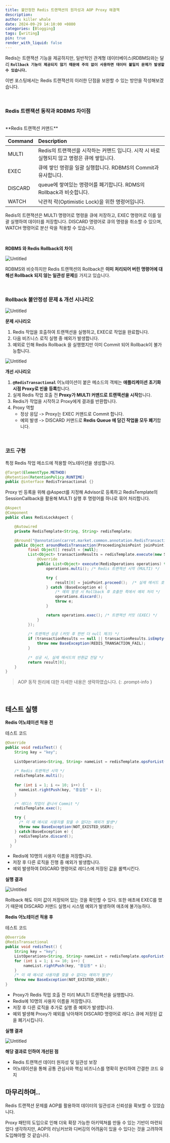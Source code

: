 ```yaml
---
title: 불안정한 Redis 트랜잭션의 원자성과 AOP Proxy 해결책
description: 
author: killer whale
date: 2024-09-29 14:10:00 +0800
categories: [Blogging]
tags: [writing]
pin: true
render_with_liquid: false
---
```


Redis는 트랜잭션 기능을 제공하지만, 일반적인 관계형 데이터베이스(RDBMS)와는 달리 **`Rollback 기능이 제공되지 않기 때문에 주의 없이 사용하면 데이터 불일치 문제가 발생할 수 있습니다.`**

이번 포스팅에서는 Redis 트랜잭션의 이러한 단점을 보완할 수 있는 방안을 작성해보겠습니다.

<br/>

### Redis 트랜잭션 동작과 RDBMS 차이점

<br/>
**Redis 트랜잭션 커맨드**

| Command | Description                                             |
|:--------|:--------------------------------------------------------|
| MULTI   | Redis의 트랜잭션을 시작하는 커맨드 입니다. 시작 시 바로 실행되지 않고 명령은 큐에 쌓입니다. |
| EXEC    | 큐에 쌓인 명령을 일괄 실행합니다. RDBMS의 Commit과 유사합니다.               |
| DISCARD | queue에 쌓여있는 명령어를 폐기합니다. RDMS의 Rollback과 비슷합니다.          |
| WATCH   | 낙관적 락(Optimistic Lock)을 위한 명령어입니다.                      |

Redis의 트랜잭션은 MULTI 명령어로 명령을 큐에 저장하고, EXEC 명령어로 이를 일괄 실행하여 데이터를 저장합니다. 
DISCARD 명령어로 큐의 명령을 취소할 수 있으며, WATCH 명령어로 분산 락을 적용할 수 있습니다.

<br/>

**RDBMS 와 Redis Rollback의 차이**

![Untitled](https://killerwhale1125.github.io/assets/img/post/aop/redis-rdbms.png)

RDBMS와 비슷하지만 Redis 트랜잭션의 Rollback은 **이미 처리되어 버린 명령어에 대해선 Rollback 되지 않는 일관성 문제**를 가지고 있습니다.

<br/>

### Rollback 불안정성 문제 & 개선 시나리오

![Untitled](https://killerwhale1125.github.io/assets/img/post/aop/transaction-fail.png)

**문제 시나리오**
1. Redis 작업을 호출하여 트랜잭션을 실행하고, EXEC로 작업을 완료합니다.
2. 다음 비즈니스 로직 실행 중 예외가 발생합니다.
3. 예외로 인해 Redis Rollback 을 실행했지만 이미 Commit 되어 Rollback이 불가능합니다.

![Untitled](https://killerwhale1125.github.io/assets/img/post/aop/transaction-success.png)

**개선 시나리오**
1. **`@RedisTransactional`** 어노테이션이 붙은 메소드의 객체는 **애플리케이션 초기화 시점 Proxy로 빈을 등록**합니다.
2. 실제 Redis 작업 호출 전 **Proxy가 MULTI 커맨드로 트랜잭션을 시작**합니다.
3. Redis가 작업을 시작하고 Proxy에게 결과를 반환합니다.
4. Proxy 역할
   - 정상 응답 -> Proxy는 EXEC 커맨드로 Commit 합니다.
   - 예외 발생 -> DISCARD 커맨드로 **Redis Queue 에 담긴 작업을 모두 폐기**합니다.

<br/>

### 코드 구현

특정 Redis 작업 메소드에 적용할 어노테이션을 생성합니다.
```java
@Target(ElementType.METHOD)
@Retention(RetentionPolicy.RUNTIME)
public @interface RedisTransactional {}
```

Proxy 빈 등록을 위해 @Aspect를 지정해 Advisor로 등록하고 RedisTemplate의 SessionCallback을 활용해 MULTI 실행 후 명령어를 하나로 묶어 처리합니다.

```java
@Aspect
@Component
public class RedisLockAspect {

    @Autowired
    private RedisTemplate<String, String> redisTemplate;

    @Around("@annotation(carrot.market.common.annotation.RedisTransactional)")
    public Object aroundRedisTransaction(ProceedingJoinPoint joinPoint) throws Throwable {
          final Object[] result = {null};
          List<Object> transactionResults = redisTemplate.execute(new SessionCallback<>() {
              @Override
              public List<Object> execute(RedisOperations operations) throws DataAccessException {
                  operations.multi(); /* Redis 트랜잭션 시작 (MULTI) */

                  try {
                      result[0] = joinPoint.proceed();  /* 실제 메서드 호출 */
                  } catch (BaseException e) {
                      /* 예외 발생 시 Rollback 후 호출한 쪽에서 예외 처리 */
                      operations.discard();
                      throw e;
                  }

                  return operations.exec(); /* 트랜잭션 커밋 (EXEC) */
              }
          });
          
          /* 트랜잭션 성공 (커밋 후 한번 더 null 체크) */
          if (transactionResults == null || transactionResults.isEmpty()) {
              throw new BaseException(REDIS_TRANSACTION_FAIL);
          }
          
          /* 성공 시, 실제 메서드의 반환값 전달 */
          return result[0];
    }
}
```

> AOP 동작 원리에 대한 자세한 내용은 생략하였습니다. 
{: .prompt-info }

<br/>

## 테스트 실행

**Redis 어노테이션 적용 전**

테스트 코드
```java
@Override
public void redisTest() {
    String key = "key";
  
    ListOperations<String, String> nameList = redisTemplate.opsForList();
  
    /* Redis 트랜잭션 시작 */
    redisTemplate.multi();
  
    for (int i = 1; i <= 10; i++) {
      nameList.rightPush(key, "홍길동" + i);
    }

    /* 레디스 작업이 끝나서 Commit */
    redisTemplate.exec();

    try {
      /* 이 때 예시로 사용자를 찾을 수 없다는 예외가 발생*/
      throw new BaseException(NOT_EXISTED_USER);
    } catch(BaseException e) {
      redisTemplate.discard();
    }
  }
```
- Redis에 10명의 사용자 이름을 저장합니다.
- 저장 후 다른 로직을 진행 중 예외가 발생합니다.
- 예외 발생하여 DISCARD 명령어로 레디스에 저장된 값을 롤백시킨다.

**실행 결과**

![Untitled](https://killerwhale1125.github.io/assets/img/post/aop/fail-result.png)

Rollback 해도 이미 값이 저장되어 있는 것을 확인할 수 있다.
또한 애초에 EXEC를 했기 때문에 DISCARD 커맨드 실행시 시스템 예외가 발생하여 애초에 불가능하다.

**Redis 어노테이션 적용 후**

테스트 코드
```java
@Override
@RedisTransactional
public void redisTest() {
    String key = "key";
    ListOperations<String, String> nameList = redisTemplate.opsForList();
    for (int i = 1; i <= 10; i++) {
        nameList.rightPush(key, "홍길동" + i);
    }
    /* 이 때 예시로 사용자를 찾을 수 없다는 예외가 발생*/
    throw new BaseException(NOT_EXISTED_USER);
}
```
- Proxy가 Redis 작업 호출 전 미리 MULTI 트랜잭션을 실행합니다.
- Redis에 10명의 사용자 이름을 저장합니다.
- 저장 후 다른 로직을 추가로 실행 중 예외가 발생합니다.
- 예외 발생해 Proxy가 예외를 낚아채어 DISCARD 명령어로 레디스 큐에 저장된 값을 폐기시킵니다.

**실행 결과**

![Untitled](https://killerwhale1125.github.io/assets/img/post/aop/success-result.png)

**해당 결과로 인하여 개선된 점**
- Redis 트랜잭션 데이터 원자성 및 일관성 보장
- 어노테이션을 통해 공통 관심사와 핵심 비즈니스를 명확히 분리하여 간결한 코드 유지

## 마무리하며..

Redis 트랜잭션 문제를 AOP를 활용하여 데이터의 일관성과 신뢰성을 확보할 수 있었습니다.

Proxy 패턴의 도입으로 인해 더욱 확장 가능한 아키텍쳐를 만들 수 있는 기반이 마련되었다 생각하지만, 
AOP의 러닝커브와 디버깅의 어려움이 있을 수 있다는 것을 고려하여 도입해야할 것 같습니다.
